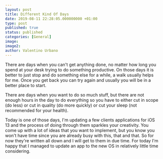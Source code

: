 ```yaml
---
layout: post
title: Different Kind Of Days
date: 2019-08-11 22:28:05.000000000 +01:00
type: post
published: true
status: published
categories: [General]
image:
image2:
author: Valentino Urbano
---
```


There are days when you can't get anything done, no matter how long you spend at your desk trying to do something productive. On those days it is better to just stop and do something else for a while, a walk usually helps for me. Once you get back you can try again and usually you will be in a better place to start.

There are days when you want to do so much stuff, but there are not enough hours in the day to do everything so you have to either cut in scope (do less) or cut in quality (do more quickly) or cut your sleep (not recommended for your health).

Today is one of those days, I'm updating a few clients applications for iOS 13 and the process of doing through them sparkles your creativity. You come up with a lot of ideas that you want to implement, but you know you won't have time since you are already busy with this, that and that. So for now they're written all down and I will get to them in due time. For today I'm happy that I managed to update an app to the new OS in relatively little time considering.